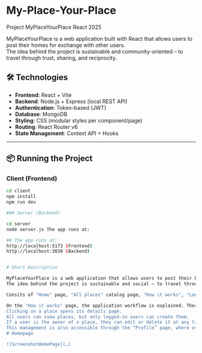 # My-Place-Your-Place
Project MyPlaceYourPlace React 2025

MyPlaceYourPlace is a web application built with React that allows users to post their homes for exchange with other users.  
The idea behind the project is sustainable and community-oriented – to travel through trust, sharing, and reciprocity.

## 🛠️ Technologies

- **Frontend**: React + Vite  
- **Backend**: Node.js + Express (local REST API)  
- **Authentication**: Token-based (JWT)  
- **Database**: MongoDB  
- **Styling**: CSS (modular styles per component/page)  
- **Routing**: React Router v6  
- **State Management**: Context API + Hooks  

---

## 📦 Running the Project

### Client (Frontend)

```bash
cd client
npm install
npm run dev

### Server (Backend)

cd server
node server.js The app runs at:

## The app runs at:
http://localhost:5173 (Frontend)
http://localhost:3030 (Backend)


# Short Description

MyPlaceYourPlace is a web application that allows users to post their homes for exchange with other users.
The idea behind the project is sustainable and social – to travel through trust, sharing and reciprocity.

Consits of "Home" page, "All places" catalog page, "How it works", "Login/Register" page (for non-logged users) and "Home" page, " All places " catalog page, "Create place", "How it works", "Profile" and a "Logout" page (for logged users).

On the "How it works" page, the application workflow is explained. There's a button leading to "All Places", where users can browse all listed homes.
Clicking on a place opens its details page.
All users can view places, but only logged-in users can create them.
If a user is the owner of a place, they can edit or delete it at any time.
This management is also accessible through the “Profile” page, where users can also view and respond to messages related to their listings.
# Homepage

![ScreenshotHomePage](…)

